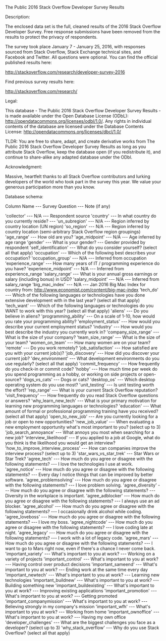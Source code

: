 The Public 2016 Stack Overflow Developer Survey Results

Description:

The enclosed data set is the full, cleaned results of the 2016 Stack Overflow Developer Survey. Free response submissions have been removed from the results to protect the privacy of respondents. 

The survey took place January 7 - January 25, 2016, with responses sourced from Stack Overflow, Stack Exchange technical sites, and Facebook and Twitter. All questions were optional. You can find the official published results here:

http://stackoverflow.com/research/developer-survey-2016

Find previous survey results here:

http://stackoverflow.com/research/

Legal:

This database - The Public 2016 Stack Overflow Developer Survey Results - is made available under the Open Database License (ODbL): http://opendatacommons.org/licenses/odbl/1.0/. Any rights in individual contents of the database are licensed under the Database Contents License: http://opendatacommons.org/licenses/dbcl/1.0/

TLDR: You are free to share, adapt, and create derivative works from The Public 2016 Stack Overflow Developer Survey Results as long as you attribute Stack Overflow, keep the database open (if you redistribute it), and continue to share-alike any adapted database under the ODbl.

Acknowledgment:

Massive, heartfelt thanks to all Stack Overflow contributors and lurking developers of the world who took part in the survey this year. We value your generous participation more than you know.

Database schema:

Column Name --- Survey Question --- Note (if any)

'collector' --- N/A --- Respondent source
'country' --- In what country do you currently reside? --- 
'un_subregion' --- N/A --- Region inferred by country location (UN region)
'so_region' --- N/A --- Region inferred by country location (semi-arbitrary Stack Overflow region groupings)
'age_range' --- How old are you?
'age_midpoint' --- N/A --- Age inferred by age range
'gender' --- What is your gender? --- Gender provided by respondent
'self_identification' --- What do you consider yourself? (select all that apply)
'occupation' --- Which of the following best describes your occupation?
'occupation_group' --- N/A --- Inferred from occupation
'experience_range' --- How many years of IT / programming experience do you have?
'experience_midpoint' --- N/A --- Inferred from experience_range
'salary_range' --- What is your annual gross earnings or salary (including bonus) in USD?
'salary_midpoint' --- N/A --- Inferred from salary_range
'big_mac_index' --- N/A --- Jan 2016 Big Mac Index for country from: http://www.economist.com/content/big-mac-index
'tech_do' --- Which of the following languages or technologies have you done extensive development with in the last year? (select all that apply)
'tech_want' --- Which of the following languages or technologies do you WANT to work with this year? (select all that apply)
'aliens' --- Do you believe in aliens?
'programming_ability' --- On a scale of 1-10, how would you rate your programming ability?
'employment_status' --- How would you describe your current employment status?
'industry' --- How would you best describe the industry you currently work in?
'company_size_range' --- What is the size of your company?
'team_size_range' --- What is the size of your team?
'women_on_team' --- How many women are on your team?
'remote' --- Do you work remotely?
'job_satisfaction' --- How satisfied are you with your current job(s)?
'job_discovery' --- How did you discover your current job?
'dev_environment' --- What development environments do you use regularly? (select all that apply)
'commit_frequency' --- How frequently do you check-in or commit code?
'hobby' --- How much time per week do you spend programming as a hobby, or working on side projects or open-source?
'dogs_vs_cats' --- Dogs or cats?
'desktop_os' --- Which desktop operating system do you use most?
'unit_testing' --- Is unit testing worth the effort?
'rep_range' --- What is your current Stack Overflow reputation?
'visit_frequency' --- How frequently do you read Stack Overflow questions or answers?
'why_learn_new_tech' --- What is your primary motivation for learning new programming languages or technologies?
'education' --- What amount of formal or professional programming training have you received? (select all that apply)
'open_to_new_job' --- Are you currently looking for a job or open to new opportunities?
'new_job_value' --- When evaluating a new employment opportunity what's most important to you? (select up to 3)
'job_search_annoyance' --- What annoys you most when searching for a new job?
'interview_likelihood' --- If you applied to a job at Google, what do you think is the likelihood you would get an interview?
'how_to_improve_interview_process' --- How can companies improve the interview process? (select up to 3)
'star_wars_vs_star_trek' --- Star Wars or Star Trek?
'agree_tech' --- How much do you agree or disagree with the following statements? --- I love the technologies I use at work.
'agree_notice' --- How much do you agree or disagree with the following statements? --- Every day I notice things that can be improved by better software.
'agree_problemsolving' --- How much do you agree or disagree with the following statements? --- I love problem solving.
'agree_diversity' --- How much do you agree or disagree with the following statements? --- Diversity in the workplace is important.
'agree_adblocker' --- How much do you agree or disagree with the following statements? --- I always use an ad blocker.
'agree_alcohol' --- How much do you agree or disagree with the following statements? --- I occasionally drink alcohol while coding.
'agree_loveboss' --- How much do you agree or disagree with the following statements? --- I love my boss.
'agree_nightcode' --- How much do you agree or disagree with the following statements? --- I love coding late at night.
'agree_legacy' --- How much do you agree or disagree with the following statements? --- I work with a lot of legacy code.
'agree_mars' --- How much do you agree or disagree with the following statements? --- I want to go to Mars right now, even if there's a chance I never come back.
'important_variety' --- What's important to you at work? --- Working on a variety of projects
'important_control' --- What's important to you at work? --- Having control over product decisions
'important_sameend' --- What's important to you at work? --- Ending work at the same time every day
'important_newtech' --- What's important to you at work? --- Learning new technologies
'important_buildnew' --- What's important to you at work? --- Building something new
'important_buildexisting' --- What's important to you at work? --- Improving existing applications
'important_promotion' --- What's important to you at work? --- Getting promoted
'important_companymission' --- What's important to you at work? --- Believing strongly in my company's mission
'important_wfh' --- What's important to you at work? --- Working from home
'important_ownoffice' --- What's important to you at work? --- Having my own office
'developer_challenges' --- What are the biggest challenges you face as a developer? (select up to 3)
'why_stack_overflow' --- Why do you use Stack Overflow? (select all that apply)
